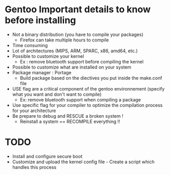 # Gentoo Important details to know before installing
- Not a binary distribution (you have to compile your packages)
	- Firefox can take multiple hours to compile
- Time consuming 
- Lot of architectures (MIPS, ARM, SPARC, x86, amd64, etc.)
- Possible to customize your kernel
	- Ex : remove bluetooth support before compiling the kernel
- Possible to customize what are installed on your system
- Package manager : Portage
	- Build package based on the diectives you put inside the make.conf file
- USE flag are a critical component of the gentoo environnement (specify what you want and don't want to compile)
	- Ex: remove bluetooth support when compiling a package
- Use specific flag for your compiler to optimize the compilation process for your architecture
- Be prepare to debug and RESCUE a broken system !
	- Reinstall a system == RECOMPILE everything !!
	
# TODO
- Install and configure secure boot
- Customize and upload the kernel config file
		- Create a script which handles this process
